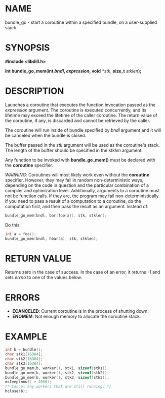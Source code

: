 # NAME

bundle_go - start a coroutine within a specified bundle, on a user-supplied stack

# SYNOPSIS

**#include &lt;libdill.h>**

**int bundle_go_mem(int **_bndl_**, **_expression_**, void** \*_stk_, **size_t** _stklen_**);**

# DESCRIPTION

Launches a coroutine that executes the function invocation passed as the _expression_ argument. The coroutine is executed concurrently, and its lifetime may exceed the lifetime of the caller coroutine. The return value of the coroutine, if any, is discarded and cannot be retrieved by the caller.

The coroutine will run inside of bundle specified by _bndl_ argument and it will be canceled when the bundle is closed.

The buffer passed in the _stk_ argument will be used as the coroutine's stack. The length of the buffer should be specified in the _stklen_ argument.

Any function to be invoked with **bundle_go_mem()** must be declared with the **coroutine** specifier.

*WARNING*: Coroutines will most likely work even without the **coroutine** specifier. However, they may fail in random non-deterministic ways, depending on the code in question and the particular combination of a compiler and optimization level. Additionally, arguments to a coroutine must not be function calls. If they are, the program may fail non-deterministically. If you need to pass a result of a computation to a coroutine, do the computation first, and then pass the result as an argument. Instead of:

```c
bundle_go_mem(bndl, bar(foo(a)), stk, stklen);
```

Do this:

```c
int a = foo();
bundle_go_mem(bndl, hbar(a), stk, stklen);
```

# RETURN VALUE

Returns zero in the case of success. In the case of an error, it returns -1 and sets _errno_ to one of the values below.

# ERRORS

* **ECANCELED**: Current coroutine is in the process of shutting down.
* **ENOMEM**: Not enough memory to allocate the coroutine stack.

# EXAMPLE

```c
int b = bundle();
char stk1[16384];
char stk2[16384];
char stk3[16384];
bundle_go_mem(b, worker(), stk1, sizeof(stk1));
bundle_go_mem(b, worker(), stk2, sizeof(stk2));
bundle_go_mem(b, worker(), stk3, sizeof(stk3));
msleep(now() + 1000);
/* Cancel any workers that are still running. */
hclose(b);
```

